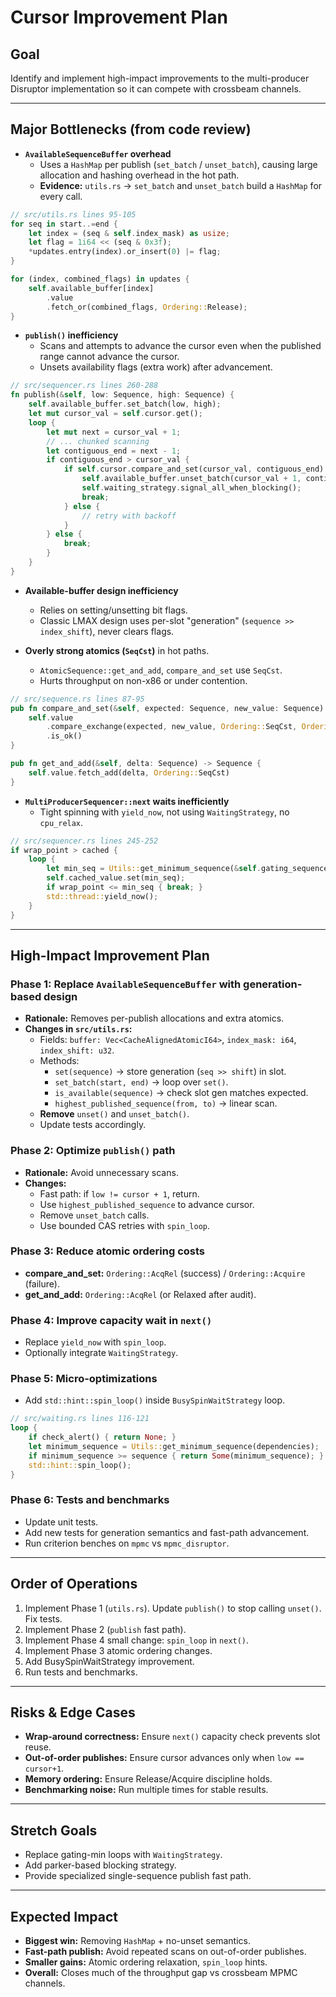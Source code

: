 # Cursor Improvement Plan

## Goal

Identify and implement high-impact improvements to the multi-producer Disruptor implementation so it can compete with crossbeam channels.

---

## Major Bottlenecks (from code review)

- **`AvailableSequenceBuffer` overhead**
  - Uses a `HashMap` per publish (`set_batch` / `unset_batch`), causing large allocation and hashing overhead in the hot path.
  - **Evidence:** `utils.rs` → `set_batch` and `unset_batch` build a `HashMap` for every call.

```rust
// src/utils.rs lines 95-105
for seq in start..=end {
    let index = (seq & self.index_mask) as usize;
    let flag = 1i64 << (seq & 0x3f);
    *updates.entry(index).or_insert(0) |= flag;
}

for (index, combined_flags) in updates {
    self.available_buffer[index]
        .value
        .fetch_or(combined_flags, Ordering::Release);
}
```

- **`publish()` inefficiency**
  - Scans and attempts to advance the cursor even when the published range cannot advance the cursor.
  - Unsets availability flags (extra work) after advancement.

```rust
// src/sequencer.rs lines 260-288
fn publish(&self, low: Sequence, high: Sequence) {
    self.available_buffer.set_batch(low, high);
    let mut cursor_val = self.cursor.get();
    loop {
        let mut next = cursor_val + 1;
        // ... chunked scanning
        let contiguous_end = next - 1;
        if contiguous_end > cursor_val {
            if self.cursor.compare_and_set(cursor_val, contiguous_end) {
                self.available_buffer.unset_batch(cursor_val + 1, contiguous_end);
                self.waiting_strategy.signal_all_when_blocking();
                break;
            } else {
                // retry with backoff
            }
        } else {
            break;
        }
    }
}
```

- **Available-buffer design inefficiency**

  - Relies on setting/unsetting bit flags.
  - Classic LMAX design uses per-slot "generation" (`sequence >> index_shift`), never clears flags.

- **Overly strong atomics (`SeqCst`)** in hot paths.
  - `AtomicSequence::get_and_add`, `compare_and_set` use `SeqCst`.
  - Hurts throughput on non-x86 or under contention.

```rust
// src/sequence.rs lines 87-95
pub fn compare_and_set(&self, expected: Sequence, new_value: Sequence) -> bool {
    self.value
        .compare_exchange(expected, new_value, Ordering::SeqCst, Ordering::Acquire)
        .is_ok()
}

pub fn get_and_add(&self, delta: Sequence) -> Sequence {
    self.value.fetch_add(delta, Ordering::SeqCst)
}
```

- **`MultiProducerSequencer::next` waits inefficiently**
  - Tight spinning with `yield_now`, not using `WaitingStrategy`, no `cpu_relax`.

```rust
// src/sequencer.rs lines 245-252
if wrap_point > cached {
    loop {
        let min_seq = Utils::get_minimum_sequence(&self.gating_sequences);
        self.cached_value.set(min_seq);
        if wrap_point <= min_seq { break; }
        std::thread::yield_now();
    }
}
```

---

## High-Impact Improvement Plan

### Phase 1: Replace `AvailableSequenceBuffer` with generation-based design

- **Rationale:** Removes per-publish allocations and extra atomics.
- **Changes in `src/utils.rs`:**
  - Fields: `buffer: Vec<CacheAlignedAtomicI64>`, `index_mask: i64`, `index_shift: u32`.
  - Methods:
    - `set(sequence)` → store generation (`seq >> shift`) in slot.
    - `set_batch(start, end)` → loop over `set()`.
    - `is_available(sequence)` → check slot gen matches expected.
    - `highest_published_sequence(from, to)` → linear scan.
  - **Remove** `unset()` and `unset_batch()`.
  - Update tests accordingly.

### Phase 2: Optimize `publish()` path

- **Rationale:** Avoid unnecessary scans.
- **Changes:**
  - Fast path: if `low != cursor + 1`, return.
  - Use `highest_published_sequence` to advance cursor.
  - Remove `unset_batch` calls.
  - Use bounded CAS retries with `spin_loop`.

### Phase 3: Reduce atomic ordering costs

- **compare_and_set:** `Ordering::AcqRel` (success) / `Ordering::Acquire` (failure).
- **get_and_add:** `Ordering::AcqRel` (or Relaxed after audit).

### Phase 4: Improve capacity wait in `next()`

- Replace `yield_now` with `spin_loop`.
- Optionally integrate `WaitingStrategy`.

### Phase 5: Micro-optimizations

- Add `std::hint::spin_loop()` inside `BusySpinWaitStrategy` loop.

```rust
// src/waiting.rs lines 116-121
loop {
    if check_alert() { return None; }
    let minimum_sequence = Utils::get_minimum_sequence(dependencies);
    if minimum_sequence >= sequence { return Some(minimum_sequence); }
    std::hint::spin_loop();
}
```

### Phase 6: Tests and benchmarks

- Update unit tests.
- Add new tests for generation semantics and fast-path advancement.
- Run criterion benches on `mpmc` vs `mpmc_disruptor`.

---

## Order of Operations

1. Implement Phase 1 (`utils.rs`). Update `publish()` to stop calling `unset()`. Fix tests.
2. Implement Phase 2 (`publish` fast path).
3. Implement Phase 4 small change: `spin_loop` in `next()`.
4. Implement Phase 3 atomic ordering changes.
5. Add BusySpinWaitStrategy improvement.
6. Run tests and benchmarks.

---

## Risks & Edge Cases

- **Wrap-around correctness:** Ensure `next()` capacity check prevents slot reuse.
- **Out-of-order publishes:** Ensure cursor advances only when `low == cursor+1`.
- **Memory ordering:** Ensure Release/Acquire discipline holds.
- **Benchmarking noise:** Run multiple times for stable results.

---

## Stretch Goals

- Replace gating-min loops with `WaitingStrategy`.
- Add parker-based blocking strategy.
- Provide specialized single-sequence publish fast path.

---

## Expected Impact

- **Biggest win:** Removing `HashMap` + no-unset semantics.
- **Fast-path publish:** Avoid repeated scans on out-of-order publishes.
- **Smaller gains:** Atomic ordering relaxation, `spin_loop` hints.
- **Overall:** Closes much of the throughput gap vs crossbeam MPMC channels.

